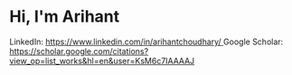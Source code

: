 # Hi, I'm Arihant
LinkedIn: [https://www.linkedin.com/in/arihantchoudhary/ ](url)
Google Scholar: [https://scholar.google.com/citations?view_op=list_works&hl=en&user=KsM6c7IAAAAJ ](url)
